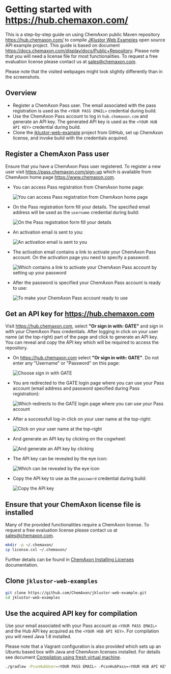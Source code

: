 Getting started with <https://hub.chemaxon.com/>
================================================

This is a step-by-step guide on using ChemAxon public Maven repository <https://hub.chemaxon.com/> to compile
[JKlustor Web Examples](https://github.com/ChemAxon/jklustor-web-example) open source API example project. This guide
is based on document <https://docs.chemaxon.com/display/docs/Public+Repository>.
Please note that you will need a license file for most functionalities. To request a free evaluation license please
contact us at [sales@chemaxon.com](mailto:sales@chemaxon.com).

Please note that the visited webpages might look slightly differently than in the screenshots.

Overview
--------

 - Register a ChemAxon Pass user. The email associated with the pass registration is used as the `<YOUR PASS EMAIL>` 
   credential during build.
 - Use the ChemAxon Pass account to log in `hub.chemaxon.com` and generate an API key. The generated API key is used as
   the `<YOUR HUB API KEY>` credential during build.
 - Clone the [jklustor-web-example](https://github.com/ChemAxon/jklustor-web-example) project from GitHub, set up
   ChemAxon license, and invoke build with the credentials acquired.

   
Register a ChemAxon Pass user
-----------------------------

Ensure that you have a ChemAxon Pass user registered. To register a new user visit <https://pass.chemaxon.com/sign-up> 
which is available from ChemAxon home page <https://www.chemaxon.com>.

 - You can access Pass registration from ChemAxon home page:
 
   ![You can access Pass registration from ChemAxon home page](img/hub-010-edit.png)
   
 - On the Pass registration form fill your details. The specified email address will be used as the `username` 
   credential during build:
 
   ![On the Pass registration form fill your details](img/hub-030-edit.png)
   
 - An activation email is sent to you:
 
   ![An activation email is sent to you](img/hub-040-edit.png)
   
 - The activation email contains a link to activate your ChemAxon Pass account. On the activation page you need to 
   specify a password:
   
   ![Which contains a link to activate your ChemAxon Pass account by setting up your password](img/hub-060-edit.png)
   
 - After the password is specified your ChemAxon Pass account is ready to use:
 
   ![To make your ChemAxon Pass account ready to use](img/hub-070-edit.png)


Get an API key for <https://hub.chemaxon.com>
---------------------------------------------

Visit <https://hub.chemaxon.com>, select **"Or sign in with: GATE"** and sign in with your ChemAxon Pass credentials. After
logging in click on your user name (at the top-right) part of the page and click to generate an API key. You can reveal
and copy the API key which will be required to access the repository.

 - On <https://hub.chemaxon.com> select **"Or sign in with: GATE"**. Do not enter any "Username" or "Password" on this
   page:
 
   ![Choose sign in with GATE](img/hub-110-edit.png)
   
 - You are redirected to the GATE login page where you can use your Pass account (email address and password specified
   during Pass registration):
 
   ![Which redirects to the GATE login page where you can use your Pass account](img/hub-140-edit.png)
   
 - After a successfull log-in click on your user name at the top-right:
 
   ![Click on your user name at the top-right](img/hub-150-edit.png)
   
 - And generate an API key by clicking on the cogwheel:
 
   ![And generate an API key by clicking](img/hub-160-edit.png)
  
 - The API key can be revealed by the eye icon:
 
   ![Which can be revealed by the eye icon](img/hub-170-edit.png)
  
 - Copy the API key to use as the `password` credential during build:
 
   ![Copy the API key](img/hub-180-edit.png)


Ensure that your ChemAxon license file is installed
---------------------------------------------------

Many of the provided functionalities require a ChemAxon license. To request a free evaluation license please contact us
at [sales@chemaxon.com](mailto:sales@chemaxon.com).

```` bash
mkdir -p ~/.chemaxon/
cp license.cxl ~/.chemaxon/
````

Further details can be found in 
[ChemAxon Installing Licenses](http://www.chemaxon.com/marvin/help/licensedoc/install.html) documentation.


Clone `jklustor-web-examples`
-----------------------------

```` bash
git clone https://github.com/ChemAxon/jklustor-web-example.git
cd jklustor-web-examples
````


Use the acquired API key for compilation
----------------------------------------

Use your email associated with your Pass account as `<YOUR PASS EMAIL>` and the Hub API key acquired as the 
`<YOUR HUB API KEY>`. For compilation you will need Java 1.8 installed. 

Please note that a Vagrant configuration is also provided which sets up
an Ubuntu based box with Java and ChemAxon licenses installed. For details see document 
[Compilation using fresh virtual machine](../vagrant/compile-using-fresh-vm.md).

```` bash
./gradlew -PcxnHubUser=<YOUR PASS EMAIL> -PcxnHubPass=<YOUR HUB API KEY> bootRun
````
